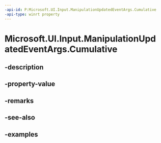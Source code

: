 ```yaml
---
-api-id: P:Microsoft.UI.Input.ManipulationUpdatedEventArgs.Cumulative
-api-type: winrt property
---
```


# Microsoft.UI.Input.ManipulationUpdatedEventArgs.Cumulative

<!--
public Microsoft.UI.Input.ManipulationDelta Cumulative { get; }
-->

## -description
## -property-value

## -remarks

## -see-also

## -examples
